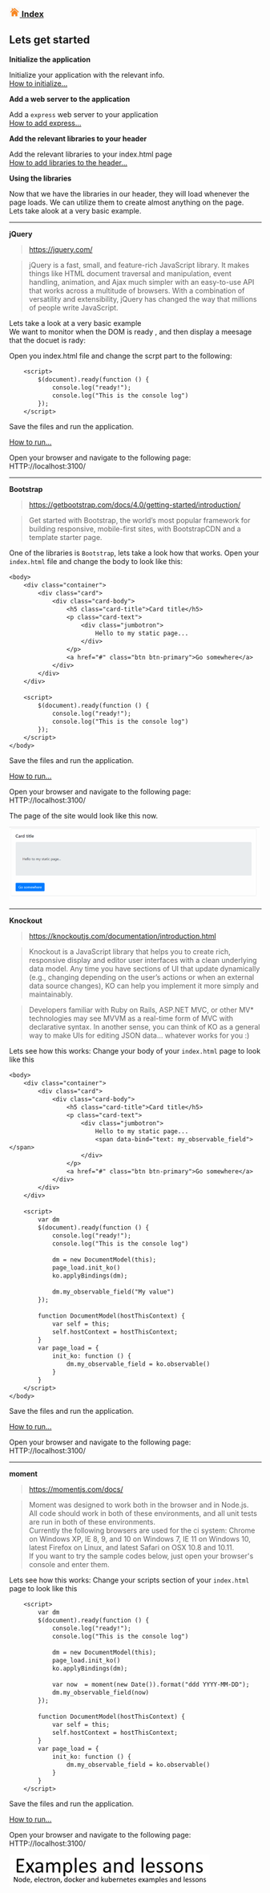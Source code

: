 ### [![Index](https://github.com/Roche-Olivier/help.windows10.nodejs.basics/blob/master/_content/_images/home.png "Index") Index](https://github.com/Roche-Olivier/help.windows10.nodejs.express.website)

## Lets get started


**Initialize the application**

Initialize your application with the relevant info.<br>
[How to initialize...](https://github.com/Roche-Olivier/help.windows10.nodejs.basics/blob/master/_content/_pages/start.initialize.md)

**Add a web server to the application**

Add a `express` web server to your application <br>
[How to add express...](https://github.com/Roche-Olivier/help.windows10.nodejs.express.website/blob/master/_content/_pages/webpage.create.webserver.md)


**Add the relevant libraries to your header**

Add the relevant libraries to your index.html page <br>
[How to add libraries to the header...](https://github.com/Roche-Olivier/help.windows10.nodejs.express.website/blob/master/_content/_pages/webpage.create.webserver.packages.md)

**Using the libraries**

Now that we have the libraries in our header, they will load whenever the page loads. We can utilize them to create almost anything on the page.<br>
Lets take alook at a very basic example.

***

**jQuery**

> https://jquery.com/

> jQuery is a fast, small, and feature-rich JavaScript library. It makes things like HTML document traversal and manipulation, event handling, animation, and Ajax much simpler with an easy-to-use API that works across a multitude of browsers. With a combination of versatility and extensibility, jQuery has changed the way that millions of people write JavaScript.

Lets take a look at a very basic example<br>
We want to monitor when the DOM is ready , and then display a meesage that the docuet is rady:

Open you index.html file and change the scrpt part to the following:
```
    <script>
        $(document).ready(function () {
            console.log("ready!");
            console.log("This is the console log")
        });
    </script>
```
Save the files and run the application.

[How to run...](https://github.com/Roche-Olivier/help.windows10.nodejs.basics/blob/master/_content/_pages/start.running.md)

Open your browser and navigate to the following page: HTTP://localhost:3100/

***


**Bootstrap**

> https://getbootstrap.com/docs/4.0/getting-started/introduction/

> Get started with Bootstrap, the world’s most popular framework for building responsive, mobile-first sites, with BootstrapCDN and a template starter page.

One of the libraries is `Bootstrap`, lets take a look how that works. Open your `index.html` file and change the body to look like this:
```
<body>
    <div class="container">
        <div class="card">
            <div class="card-body">
                <h5 class="card-title">Card title</h5>
                <p class="card-text">
                    <div class="jumbotron">
                        Hello to my static page...
                    </div>
                </p>
                <a href="#" class="btn btn-primary">Go somewhere</a>
            </div>
        </div>
    </div>

    <script>
        $(document).ready(function () {
            console.log("ready!");
            console.log("This is the console log")
        });
    </script>
</body>
```
Save the files and run the application.

[How to run...](https://github.com/Roche-Olivier/help.windows10.nodejs.basics/blob/master/_content/_pages/start.running.md)

Open your browser and navigate to the following page: HTTP://localhost:3100/

The page of the site would look like this now.

![WFE_with_bootstrap](https://github.com/Roche-Olivier/Examples/blob/master/Examples/Images/wfe_with_bootstrap.png "WFE_with_bootstrap")






***


**Knockout**

> https://knockoutjs.com/documentation/introduction.html

> Knockout is a JavaScript library that helps you to create rich, responsive display and editor user interfaces with a clean underlying data model. Any time you have sections of UI that update dynamically (e.g., changing depending on the user’s actions or when an external data source changes), KO can help you implement it more simply and maintainably.

> Developers familiar with Ruby on Rails, ASP.NET MVC, or other MV* technologies may see MVVM as a real-time form of MVC with declarative syntax. In another sense, you can think of KO as a general way to make UIs for editing JSON data… whatever works for you :)

Lets see how this works:
Change your body of your `index.html` page to look like this<br>
```
<body>
    <div class="container">
        <div class="card">
            <div class="card-body">
                <h5 class="card-title">Card title</h5>
                <p class="card-text">
                    <div class="jumbotron">
                        Hello to my static page...
                        <span data-bind="text: my_observable_field"></span>
                    </div>
                </p>
                <a href="#" class="btn btn-primary">Go somewhere</a>
            </div>
        </div>
    </div>

    <script>
        var dm
        $(document).ready(function () {
            console.log("ready!");
            console.log("This is the console log")

            dm = new DocumentModel(this);
            page_load.init_ko()
            ko.applyBindings(dm);

            dm.my_observable_field("My value")
        });

        function DocumentModel(hostThisContext) {
            var self = this;
            self.hostContext = hostThisContext;
        }
        var page_load = {
            init_ko: function () {
                dm.my_observable_field = ko.observable()
            }
        }
    </script>
</body>
```

Save the files and run the application.

[How to run...](https://github.com/Roche-Olivier/help.windows10.nodejs.basics/blob/master/_content/_pages/start.running.md)

Open your browser and navigate to the following page: HTTP://localhost:3100/



***


**moment**

> https://momentjs.com/docs/

> Moment was designed to work both in the browser and in Node.js.<br> All code should work in both of these environments, and all unit tests are run in both of these environments.<br> Currently the following browsers are used for the ci system: Chrome on Windows XP, IE 8, 9, and 10 on Windows 7, IE 11 on Windows 10, latest Firefox on Linux, and latest Safari on OSX 10.8 and 10.11.<br> If you want to try the sample codes below, just open your browser's console and enter them.

Lets see how this works:
Change your scripts section of your `index.html` page to look like this<br>
```
    <script>
        var dm
        $(document).ready(function () {
            console.log("ready!");
            console.log("This is the console log")

            dm = new DocumentModel(this);
            page_load.init_ko()
            ko.applyBindings(dm);

            var now  = moment(new Date()).format("ddd YYYY-MM-DD");
            dm.my_observable_field(now)
        });

        function DocumentModel(hostThisContext) {
            var self = this;
            self.hostContext = hostThisContext;
        }
        var page_load = {
            init_ko: function () {
                dm.my_observable_field = ko.observable()
            }
        }
    </script>
```



Save the files and run the application.

[How to run...](https://github.com/Roche-Olivier/help.windows10.nodejs.basics/blob/master/_content/_pages/start.running.md)

Open your browser and navigate to the following page: HTTP://localhost:3100/

![Examples and lessons](https://github.com/Roche-Olivier/help.windows10.nodejs.basics/blob/master/_content/_images/footer.png "Examples and lessons")



